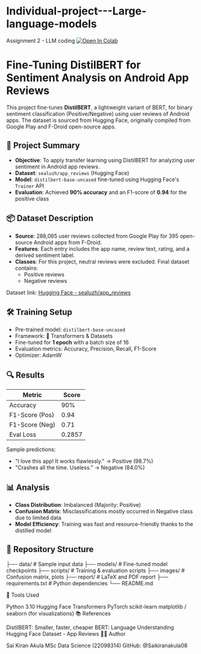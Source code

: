 # Individual-project---Large-language-models
Assignment 2 - LLM coding
[![Open In Colab](https://colab.research.google.com/assets/colab-badge.svg)](https://colab.research.google.com/drive/1ctmgueCcNIX71cGV3I17wSCs_IcjJW0t?usp=sharing)
# Fine-Tuning DistilBERT for Sentiment Analysis on Android App Reviews

This project fine-tunes **DistilBERT**, a lightweight variant of BERT, for binary sentiment classification (Positive/Negative) using user reviews of Android apps. The dataset is sourced from Hugging Face, originally compiled from Google Play and F-Droid open-source apps.

## 🧠 Project Summary

- **Objective**: To apply transfer learning using DistilBERT for analyzing user sentiment in Android app reviews.
- **Dataset**: `sealuzh/app_reviews` (Hugging Face)
- **Model**: `distilbert-base-uncased` fine-tuned using Hugging Face's `Trainer` API
- **Evaluation**: Achieved **90% accuracy** and an F1-score of **0.94** for the positive class

## 📦 Dataset Description

- **Source**: 288,065 user reviews collected from Google Play for 395 open-source Android apps from F-Droid.
- **Features**: Each entry includes the app name, review text, rating, and a derived sentiment label.
- **Classes**: For this project, neutral reviews were excluded. Final dataset contains:
  - Positive reviews
  - Negative reviews

Dataset link: [Hugging Face - sealuzh/app_reviews](https://huggingface.co/datasets/sealuzh/app_reviews)

## 🛠️ Training Setup

- Pre-trained model: `distilbert-base-uncased`
- Framework: 🤗 Transformers & Datasets
- Fine-tuned for **1 epoch** with a batch size of 16
- Evaluation metrics: Accuracy, Precision, Recall, F1-Score
- Optimizer: AdamW

## 🔍 Results

| Metric         | Score     |
|----------------|-----------|
| Accuracy       | 90%       |
| F1-Score (Pos) | 0.94      |
| F1-Score (Neg) | 0.71      |
| Eval Loss      | 0.2857    |

Sample predictions:

- "I love this app! It works flawlessly." → Positive (98.7%)
- "Crashes all the time. Useless." → Negative (84.0%)

## 📊 Analysis

- **Class Distribution**: Imbalanced (Majority: Positive)
- **Confusion Matrix**: Misclassifications mostly occurred in Negative class due to limited data
- **Model Efficiency**: Training was fast and resource-friendly thanks to the distilled model

## 📁 Repository Structure

├── data/ # Sample input data
├── models/ # Fine-tuned model checkpoints
├── scripts/ # Training & evaluation scripts
├── images/ # Confusion matrix, plots
├── report/ # LaTeX and PDF report
├── requirements.txt # Python dependencies
└── README.md

🧪 Tools Used

Python 3.10
Hugging Face Transformers
PyTorch
scikit-learn
matplotlib / seaborn (for visualizations)
📚 References

DistilBERT: Smaller, faster, cheaper
BERT: Language Understanding
Hugging Face Dataset - App Reviews
👨‍💻 Author

Sai Kiran Akula
MSc Data Science (22098314)
GitHub: @Saikiranakula08

